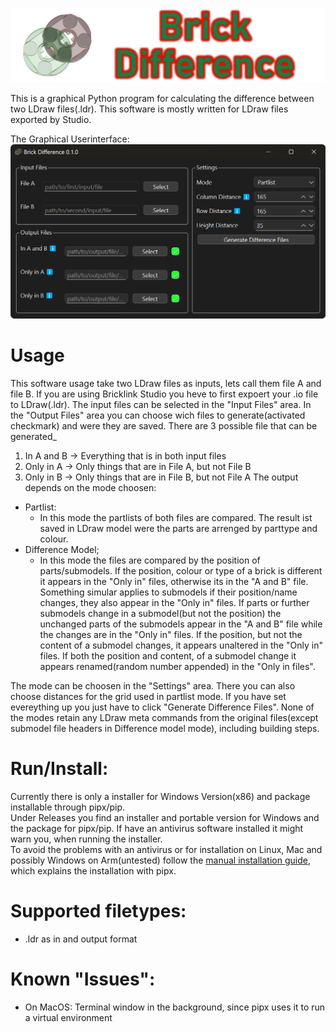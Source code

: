![Project Banner](BrickDifference_Banner.png)

This is a graphical Python program for calculating the difference between two LDraw files(.ldr). 
This software is mostly written for LDraw files exported by Studio.

The Graphical Userinterface:
![Screenshot of the GUI](graphical_userinterface.png)

# Usage
This software usage take two LDraw files as inputs, lets call them file A and file B.
If you are using Bricklink Studio you heve to first expoert your .io file to LDraw(.ldr).
The input files can be selected in the "Input Files" area.
In the "Output Files" area you can choose wich files to generate(activated checkmark) and were they are saved.
There are 3 possible file that can be generated_
1. In A and B -> Everything that is in both input files
2. Only in A -> Only things that are in File A, but not File B
3. Only in B -> Only things that are in File B, but not File A
The output depends on the mode choosen:
- Partlist:
  - In this mode the partlists of both files are compared.
    The result ist saved in LDraw model were the parts are arrenged by parttype and colour.
- Difference Model;
  - In this mode the files are compared by the position of parts/submodels.
    If the position, colour or type of a brick is different it appears in the "Only in" files,
    otherwise its in the "A and B" file. 
    Something simular applies to submodels if their position/name changes, they also appear in the "Only in" files.
    If parts or further submodels change in a submodel(but not the position) 
    the unchanged parts of the submodels appear in the "A and B" file while the changes are in the "Only in" files.
    If the position, but not the content of a submodel changes, it appears unaltered in the "Only in" files.
    If  both the position and content, of a submodel change it appears renamed(random number appended) in the "Only in files".  

The mode can be choosen in the "Settings" area. There you can also choose distances for the grid used in partlist mode.
If you have set evereything up you just have to click "Generate Difference Files". None of the modes retain any LDraw meta commands from the original files(except submodel file headers in Difference model mode), including building steps.

# Run/Install:  
Currently there is only a installer for Windows Version(x86) and package installable through pipx/pip.  
Under Releases you find an installer and portable version for Windows and the package for pipx/pip.
If have an antivirus software installed it might warn you, when running the installer.  
To avoid the problems with an antivirus or for installation on Linux, Mac and possibly Windows on Arm(untested) follow the [manual installation guide](MANUALINSTALL.md),
which explains the installation with pipx.
# Supported filetypes:
- .ldr as in and output format
# Known "Issues":
- On MacOS: Terminal window in the background, since pipx uses it to run a virtual environment
